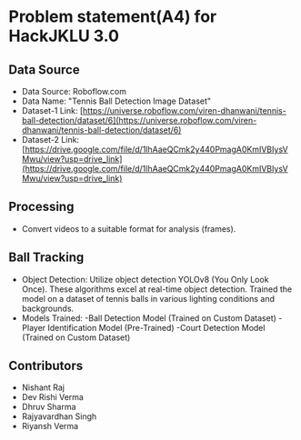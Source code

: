 # Problem statement(A4) for HackJKLU 3.0

## Data Source

- Data Source: Roboflow.com
- Data Name: "Tennis Ball Detection Image Dataset"
- Dataset-1 Link: [https://universe.roboflow.com/viren-dhanwani/tennis-ball-detection/dataset/6](https://universe.roboflow.com/viren-dhanwani/tennis-ball-detection/dataset/6)
- Dataset-2 Link: [https://drive.google.com/file/d/1lhAaeQCmk2y440PmagA0KmIVBIysVMwu/view?usp=drive_link](https://drive.google.com/file/d/1lhAaeQCmk2y440PmagA0KmIVBIysVMwu/view?usp=drive_link)

## Processing

- Convert videos to a suitable format for analysis (frames).

## Ball Tracking

- Object Detection: Utilize object detection YOLOv8 (You Only Look Once). These algorithms excel at real-time object detection. Trained the model on a dataset of tennis balls in various lighting conditions and backgrounds.
- Models Trained:
  -Ball Detection Model (Trained on Custom Dataset)
  -Player Identification Model (Pre-Trained)
  -Court Detection Model (Trained on Custom Dataset)

## Contributors
- Nishant Raj
- Dev Rishi Verma
- Dhruv Sharma
- Rajyavardhan Singh
- Riyansh Verma